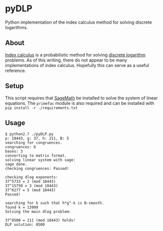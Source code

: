 # pyDLP
Python implementation of the index calculus method for solving discrete logarithms.

## About
[Index calculus](https://en.wikipedia.org/wiki/Index_calculus_algorithm) is a probabilistic method for solving [discrete logarithm](https://en.wikipedia.org/wiki/Discrete_logarithm) problems. As of this writing, there do not appear to be many implementations of index calculus. Hopefully this can serve as a useful reference.

## Setup
This script requires that [SageMath](https://www.sagemath.org/) be installed to solve the system of linear equations. The `primefac` module is also required and can be installed with `pip install -r ./requirements.txt`

## Usage

```
$ python2.7 ./pyDLP.py
p: 18443, g: 37, h: 211, B: 5
searching for congruences.
congruences: 6
bases: 3
converting to matrix format.
solving linear system with sage:
sage done.
checking congruences: Passed!

checking dlog exponents:
37^5733 = 2 (mod 18443)
37^15750 = 3 (mod 18443)
37^6277 = 5 (mod 18443)
Passed!

searching for k such that h*g^-k is B-smooth.
found k = 13999
Solving the main dlog problem:

37^8500 = 211 (mod 18443) holds!
DLP solution: 8500
```
